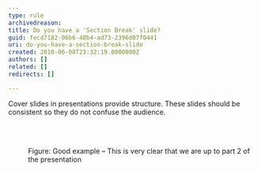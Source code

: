 ```yaml
---
type: rule
archivedreason: 
title: Do you have a 'Section Break' slide?
guid: fecd7182-06b6-40b4-ad73-2396d07f0441
uri: do-you-have-a-section-break-slide
created: 2010-06-08T23:32:19.0000000Z
authors: []
related: []
redirects: []

---
```




  <p>Cover slides in presentations provide structure. These slides should be consistent so they do not confuse the audience. </p>

<br><excerpt class='endintro'></excerpt><br>

  <dl>
    <dt><img alt="" class="ms-rteCustom-ImageArea" src="/Standards/Communication/RulesToBetterPowerpointPresentations/PublishingImages/CoverSlide.jpg" /> </dt>
    <dd class="ms-rteCustom-FigureGood">Figure&#58; Good example – This is very clear that we are up to part 2 of the presentation </dd>
</dl>



